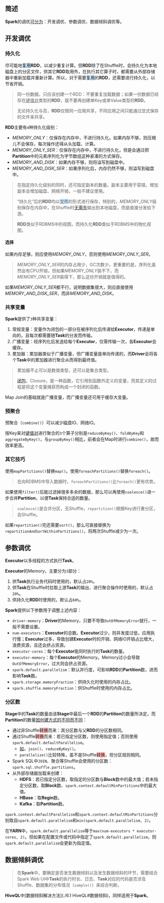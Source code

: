 ## 简述

**Spark**的调优[可分为](https://tech.meituan.com/2016/04/29/spark-tuning-basic.html)：开发调优、参数调优、数据倾斜调优等。



## 开发调优

### 持久化

尽可能地<span style=background:#c2e2ff>复用</span>**RDD**，以减少重复计算。但**RDD**除了在Shuffle时，会持久化为本地磁盘上的分区文件，供其它**RDD**取用外，在执行其它算子时，都需要从外部存储器中重新加载并重新计算。所以，对于需要<span style=background:#c2e2ff>复用</span>的**RDD**，还需要进行持久化，以节省开销。

> 同一份数据，只应该创建一个RDD：不要重复加载数据；如果一份数据已经存在<u>键值对</u>类型的**RDD**，就不要再创建单Key或单Value类型的**RDD**。
>
> 无论持久化与否，**RDD**仅限同一应用共享，不同应用之间只能通过显式保存的文件来共享。

**RDD**主要有`4`种持久化级别：

- *MEMORY_ONLY*：仅保存在内存中，不进行持久化。如果内存不够，则压根儿不会保存，每次操作还得从头加载、计算。
- *MEMORY_ONLY_SER*：仅保存在内存中，不进行持久化，但是会通过把**Partition**中的元素序列化为字节数组这种紧凑的方式保存。
- *MEMORY_AND_DISK*：如果内存不够，则将溢写到磁盘中。
- *MEMORY_AND_DISK_SER*：如果序列化后，内存仍然不够，则溢写到磁盘中。

> 在指定持久化级别的同时，还可指定副本的数量。副本主要用于容错。增加副本会增加磁盘、网络开销，一般不建议使用。
>
> “持久化”后的**RDD**均以<span style=background:#c2e2ff>文件</span>的形式进行保存，特别的，*MEMORY_ONLY*级别保存在内存中，在Shuffle时[无需先](https://andr-robot.github.io/Spark-Shuffle/#23-shuffle-write)输出到本地磁盘，而是直接分发给下游。
>
> **RDD**类似于RDBMS中的视图，而持久化**RDD**类似于RDBMS中的物化视图。

#### 选择

如果内存足够，则应使用*MEMORY_ONLY*，否则使用*MEMORY_ONLY_SER*。

> *MEMORY_ONLY_SER*的内存占用少，GC次数少。更重要的是，序列化虽然会有CPU开销，但如果*MEMORY_ONLY*装不下，而*MEMORY_ONLY_SER*装得下，那么这份开销就是值得的。

如果*MEMORY_ONLY_SER*都不行，说明数据集很大，则应直接使用*MEMORY_AND_DISK_SER*，而非*MEMORY_AND_DISK*。

### 共享变量

**Spark**提供了`3`种共享变量：

1. 常规变量：变量作为闭包的一部分在被序列化后传递给**Executor**，传递是单向的，且每次都需要随**Task**的分发而传输。
2. 广播变量：经序列化后发送给每个**Executor**，仅需传输一次，各**Executor**会缓存。
3. 累加器：累加器类似于广播变量，但广播变量是单向传递的，而**Driver**会将各个**Task**中的累加器进行聚合从而得到最终值。

> 累加器不止可以是数值类型，还可以是集合类型。
>
> [闭包](https://www.runoob.com/scala/scala-closures.html)，Closure，是一种函数，它引用到函数外定义的变量，而其定义的过程是将这个变量捕获而构成一个封闭的函数。

Map Join的基础就是广播变量，而广播变量还可用于缓存大变量。

### 预聚合

预聚合（`combine()`）可以减少磁盘IO、网络IO。

按Key来对<u>键值对</u>进行聚合的`3`个算子分别是`reduceByKey()`、`foldByKey`和`aggregateByKey()`，与`groupByKey()`相比，前者会在Map时进行`combine()`，故而效率更高。

### 其它技巧

使用`mapPartitions()`替换`map()`。使用`foreachPartitions()`替换`foreach()`。

> 在向RDBMS中导入数据时，`foreachPartitions()`比`foreach()`更有优势。

如果使用`filter()`后能过滤掉很多多余的数据，那么可以再使用`coalesce()`进一步合并**Partition**，以便**Task**保持合适的数量。

> `coalesce()`是合并分区，无Shuffle，`repartition()`根据Key进行重分区，会Shuffle。

如果`repartition()`完还需要`sort()`，那么可直接替换为`repartitionAndSortWithinPartitions()`，将两次Shuffle减少为一次。



## 参数调优

**Executor**以多线程的方式执行**Task**。

**Executor**的Memory，主要分为`3`部分：

1. 供**Task**执行业务代码时使用的，默认占`20%`。
2. 供**Task**在Shuffle时拉取上游**Task**的输出、进行聚合操作时使用的，默认占`20%`。
3. 供持久化**RDD**时使用的，默认占`60%`。

**Spark**提供以下参数用于调整上述内容：

- `driver-memory`：**Driver**的Memory，只要不导致`OutOfMemoryError`就行，一般不需要设置。
- `num-executors`：**Executor**的总数。**Executor**过少，则并发度过低，应用执行慢；**Executor**过多，导致创建**Executor**时的开销、网络IO开销占比增大，浪费资源，且还会挤占资源。
- `executor-cores`：每个**Executor**能同时执行的**Task**的数量。
- `executor-memory`：每个**Executor**的Memory。Memory过小会导致`OutOfMemoryError`，过大则会挤占资源。
- `spark.default.parallelism`：默认并行度，可影响**RDD**的**Partition**数，进而影响**Task**数。
- `spark.storage.memoryFraction`：供持久化时使用的内存占比。
- `spark.shuffle.memoryFraction`：供Shuffle时使用的内存占比。

### 分区数

**Stage**中的**Task**的数量由该**Stage**中最后一个**RDD**的**Partition**的数量所决定，而**Partition**的数量[因创建方式的不同而不同](https://www.jianshu.com/p/4b7d07e754fa)：

- 通过非Shuffle<span style=background:#ffb8b8>转换</span>而来：其分区数与父**RDD**的分区数相同。
- 通过Shuffle<span style=background:#ffb8b8>转换</span>而来：若已指定分区数，则使用指定值；否则使用`spark.default.defaultParallelism`。
  - [如](https://spark.apache.org/docs/latest/configuration.html#execution-behavior)，`join()`、`reduceByKey()`。
  - `parallelize()`比较特殊，虽不是Shuffle<span style=background:#ffb8b8>转换</span>，但分区规则相同。
- Spark SQL中`JOIN`、聚合等Shuffle会使用的分区数：`spark.sql.shuffle.partitions`。
- 从外部存储器加载来创建：
  - **HDFS**：若已指定分区数，取指定的分区数与**Block**数中的最大值；若未指定分区数，取**Block**数、`spark.context.defaultMinPartitions`中的最大值。
  - **HBase**：取**Regin**数。
  - **Kafka**：取**Partition**数。

`spark.context.defaultParallelism`和`spark.context.defaultMinPartitions`分别取自`spark.default.parallelism`和`min(spark.default.parallelism, 2)`。

在**YARN**中，`spark.default.parallelism`等于`max(num-executors * executor-cores, 2)`。但如果在配置文件或代码中指定了`spark.default.parallelism`，则`spark.default.parallelism`会更新为指定值。



## 数据倾斜调优

> 在**Spark**中，要确定是否发生数据倾斜以及发生数据倾斜的环节，需要结合Spark Web UI中**Task**的执行时长、日志、**Task**对应的代码是否涉及Shuffle、数据集的分布情况（`sample()`）来综合判断。

**HiveQL**中[数据倾斜解决方法](./6.1 HiveQL#数据倾斜)，同样适用于**Spark**。

